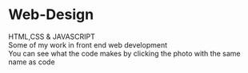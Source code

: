 # Web-Design

HTML,CSS & JAVASCRIPT <br>
Some of my work in front end web development <br>
You can see what the code makes by clicking the photo with the same name as code <br>
